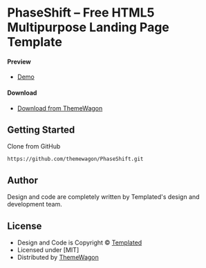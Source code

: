 # PhaseShift – Free HTML5 Multipurpose Landing Page Template

#### Preview

 - [Demo](https://themewagon.github.io/PhaseShift/)

#### Download
 - [Download from ThemeWagon](https://themewagon.com/themes/phaseshift/)
 
 
## Getting Started

Clone from GitHub 
```
https://github.com/themewagon/PhaseShift.git
```

## Author

Design and code are completely written by Templated's design and development team.  


## License

 - Design and Code is Copyright &copy; [Templated](https://templated.live/)
 - Licensed under [MIT]
 - Distributed by [ThemeWagon](https://themewagon.com)

